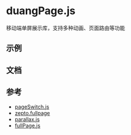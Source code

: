 # duangPage.js
移动端单屏展示库，支持多种动画、页面路由等功能


## 示例

## 文档

## 参考
- [pageSwitch.js](https://github.com/qiqiboy/pageSwitch)
- [zepto.fullpage](https://github.com/yanhaijing/zepto.fullpage)
- [parallax.js](https://github.com/hahnzhu/parallax.js)
- [fullPage.js](https://github.com/alvarotrigo/fullPage.js)
